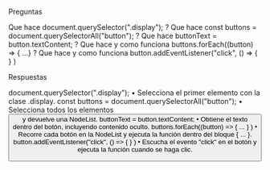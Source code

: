 Preguntas 

Que hace document.querySelector(".display"); ? 
Que hace const buttons = document.querySelectorAll("button"); ? 
Que hace buttonText = button.textContent; ? 
Que hace y como funciona buttons.forEach((button) => { ...} ? 
Que hace y como funciona button.addEventListener("click", () => { } ) 

Respuestas

document.querySelector(".display"); 
• Selecciona el primer elemento con la clase .display. 
const buttons = document.querySelectorAll("button"); 
• Selecciona todos los elementos <button> y devuelve una NodeList. 
buttonText = button.textContent; 
• Obtiene el texto dentro del botón, incluyendo contenido oculto. 
buttons.forEach((button) => { ... } ) 
• Recorre cada botón en la NodeList y ejecuta la función dentro del bloque { ... }. 
button.addEventListener("click", () => { } ) 
• Escucha el evento "click" en el botón y ejecuta la función cuando se haga clic.
